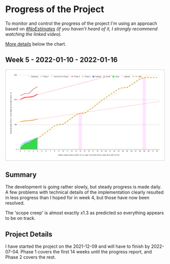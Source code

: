 # Progress of the Project

To monitor and control the progress of the project I'm using an approach based on [*#NoEstimates*](https://www.youtube.com/watch?v=QVBlnCTu9Ms) *(if you haven't heard of it, I strongly recommend watching the linked video).*

[More details](#project-details) below the chart. 

## Week 5 - 2022-01-10 - 2022-01-16

![Progress](progress.png)

## Summary

The development is going rather slowly, but steady progress is made daily. 
A few problems with technical details of the implementation clearly resulted in less progress than I hoped for in week 4,
but those have now been resolved. 

The 'scope creep' is almost exactly x1.3 as predicted so everything appears to be on track. 

## Project Details
I have started the project on the 2021-12-09 and will have to finish by 2022-07-04. Phase 1 covers the first 14 weeks until the progress report, and Phase 2 covers the rest.
